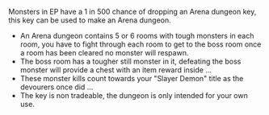 ---
---
Monsters in EP have a 1 in 500 chance of dropping an Arena dungeon key, this key can be used to make an Arena dungeon.  
  

*   An Arena dungeon contains 5 or 6 rooms with tough monsters in each room, you have to fight through each room to get to the boss room once a room has been cleared no monster will respawn.
*   The boss room has a tougher still monster in it, defeating the boss monster will provide a chest with an item reward inside ...
*   These monster kills count towards your "Slayer Demon" title as the devourers once did ...
*   The key is non tradeable, the dungeon is only intended for your own use.